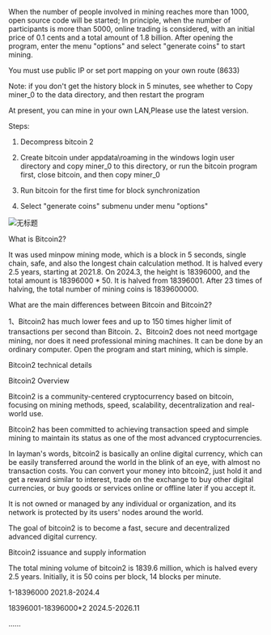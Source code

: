 When the number of people involved in mining reaches more than 1000, open source code will be started; In principle, when the number of participants is more than 5000, online trading is considered, with an initial price of 0.1 cents and a total amount of 1.8 billion.
After opening the program, enter the menu "options" and select "generate coins" to start mining.

You must use public IP or set port mapping on your own route (8633)

Note: if you don't get the history block in 5 minutes, see whether to Copy miner_0 to the data directory, and then restart the program

At present, you can mine in your own LAN,Please use the latest version.

Steps:

1. Decompress bitcoin 2

2. Create bitcoin under appdata\roaming in the windows login user directory and copy miner_0  to this directory, or run the bitcoin program first, close bitcoin, and then copy miner_0

3. Run bitcoin for the first time for block synchronization

4. Select "generate coins" submenu under menu "options"


![无标题](https://user-images.githubusercontent.com/83287002/130183525-feb192a8-7b86-4879-903f-5d2429cb3c94.jpg)


What is Bitcoin2?

It was used minpow mining mode, which is a block in 5 seconds, single chain, safe, and also the longest chain calculation method. It is halved every 2.5 years, starting at 2021.8. On 2024.3, the height is 18396000, and the total amount is 18396000 * 50. It is halved from 18396001. After 23 times of halving, the total number of mining coins is 1839600000.

What are the main differences between Bitcoin and Bitcoin2?

1、Bitcoin2 has much lower fees and up to 150 times higher limit of transactions per second than Bitcoin.
2、Bitcoin2 does not need mortgage mining, nor does it need professional mining machines. It can be done by an ordinary computer. Open the program and start mining, which is simple.

Bitcoin2 technical details

Bitcoin2 Overview

Bitcoin2 is a community-centered cryptocurrency based on bitcoin, focusing on mining methods, speed, scalability, decentralization and real-world use.

Bitcoin2 has been committed to achieving transaction speed and simple mining to maintain its status as one of the most advanced cryptocurrencies.

In layman's words, bitcoin2 is basically an online digital currency, which can be easily transferred around the world in the blink of an eye, with almost no transaction costs. You can convert your money into bitcoin2, just hold it and get a reward similar to interest, trade on the exchange to buy other digital currencies, or buy goods or services online or offline later if you accept it.

It is not owned or managed by any individual or organization, and its network is protected by its users' nodes around the world.

The goal of bitcoin2 is to become a fast, secure and decentralized advanced digital currency.

Bitcoin2 issuance and supply information

The total mining volume of bitcoin2 is 1839.6 million, which is halved every 2.5 years. Initially, it is 50 coins per block, 14 blocks per minute.

1-18396000 2021.8-2024.4

18396001-18396000*2 2024.5-2026.11

......
